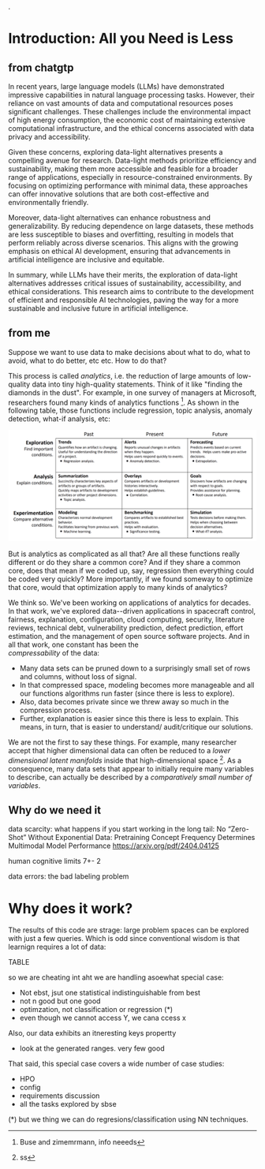 .

# Introduction: All you Need is Less
 ## from chatgtp

In recent years, large language models (LLMs) have demonstrated
impressive capabilities in natural language processing tasks.
However, their reliance on vast amounts of data and computational
resources poses significant challenges. These challenges include
the environmental impact of high energy consumption, the economic
cost of maintaining extensive computational infrastructure, and the
ethical concerns associated with data privacy and accessibility.

Given these concerns, exploring data-light alternatives presents a
compelling avenue for research. Data-light methods prioritize
efficiency and sustainability, making them more accessible and
feasible for a broader range of applications, especially in
resource-constrained environments. By focusing on optimizing
performance with minimal data, these approaches can offer innovative
solutions that are both cost-effective and environmentally friendly.

Moreover, data-light alternatives can enhance robustness and
generalizability. By reducing dependence on large datasets, these
methods are less susceptible to biases and overfitting, resulting
in models that perform reliably across diverse scenarios. This
aligns with the growing emphasis on ethical AI development, ensuring
that advancements in artificial intelligence are inclusive and
equitable.

In summary, while LLMs have their merits, the exploration of
data-light alternatives addresses critical issues of sustainability,
accessibility, and ethical considerations. This research aims to
contribute to the development of efficient and responsible AI
technologies, paving the way for a more sustainable and inclusive
future in artificial intelligence.


## from me
Suppose we want to use data to make decisions about what to do,
what to avoid, what to do better, etc etc. How to do that?

This process is called _analytics_, i.e. the reduction of large
amounts of low-quality data into tiny high-quality statements. Think
of it like "finding the diamonds in the dust".  For example, in one
survey of managers at   Microsoft, researchers found many kinds  of
analytics functions [^buse]. As shown in the following table, those
functions include regression, topic analysis, anomaly detection,
what-if analysis, etc:

[^buse]: Buse and zimemrmann, info neeeds

<img  width=900 src="img/buse.png">

But is analytics as complicated as all that? Are all these functions
really different or do they share a common core? And if they share
a common core, does that mean if we coded up, say, regression then
everything could be coded very quickly?  More importantly, if we
found someway to optimize that core, would that optimization apply
to many kinds of analytics?

We think so.  We've been working on applications of analytics for
decades. In that work, we've explored data--driven
applications in spacecraft control, fairness, explanation,
configuration, cloud computing,  security, literature reviews,
technical  debt,  vulnerability prediction, defect prediction,
effort estimation,  and the management of open source software
projects. And in all that work, one constant has been the  
_compressability_ of the data:

- Many data sets can be pruned down to a surprisingly small set of rows and columns,
without loss of signal.
- In that compressed space, modeling becomes more manageable and
all our functions algorithms run faster (since there is less to
explore).
- Also, data becomes private since we threw away so much in the
compression process.
- Further, explanation is easier since this there is less to explain.
This means, in turn, that is easier to understand/ audit/critique
our solutions.

We are not the first to say these things.  For example, many
researcher accept that higher dimensional data can often be reduced
to a _lower dimensional latent manifolds_ inside that
high-dimensional space [^zhu2005semi].  As a consequence, many
data sets that appear to initially require many variables to describe,
can actually be described by a _comparatively small number of variables_.

[^zhu2005semi]: ss


## Why do we need it

data scarcity:
what happens if you start working in the long tail:
No “Zero-Shot” Without Exponential Data: Pretraining Concept
Frequency Determines Multimodal Model Performance
https://arxiv.org/pdf/2404.04125

human cognitive limits 7+- 2

data errors:
the bad labeling problem

# Why does it work?

The results of this code are strage: large problem spaces can be explored with just a few queries.
Which is odd since conventional wisdom is that learnign requires a lot of data:

TABLE

so we are cheating int aht we are handling asoewhat special case:


- Not ebst, jsut one statistical indistinguishable from best
- not n good but one good
- optimzation, not classification or regression (\*)
- even though we cannot access Y, we cana ccess x

Also, our data exhibits an itneresting keys propertty
- look at the generated ranges. very few good 

That said, this special case covers a wide number of case studies:

- HPO
- config
- requirements discussion
- all the tasks explored by sbse

(\*) but we thing we can do regresions/classification using NN techniques.
